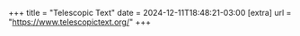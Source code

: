 +++
title = "Telescopic Text"
date = 2024-12-11T18:48:21-03:00
[extra]
url = "https://www.telescopictext.org/"
+++
